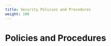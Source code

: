 ```yaml
---
title: Security Policies and Procedures
weight: 100
---
```

# Policies and Procedures

<!-- 
todo:

- content from /documentation/ssp/6-security-controls/#linking-to-artifacts
- https://github.com/GSA/fedramp-automation/issues/809#issuecomment-2515835642

 -->